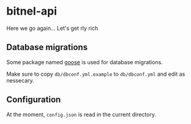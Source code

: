 # bitnel-api

Here we go again... Let's get rly rich

## Database migrations

Some package named [goose](https://bitbucket.org/liamstask/goose) is used for database migrations.

Make sure to copy `db/dbconf.yml.example` to `db/dbconf.yml` and edit as nessecary.

## Configuration

At the moment, `config.json` is read in the current directory.

